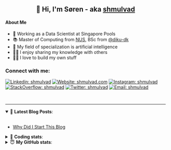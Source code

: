 <h2 align="center">
	👋 Hi, I'm Søren - aka <a href="https://shmulvad.com">shmulvad</a>
</h2>

#### About Me
- 🤖 Working as a Data Scientist at Singapore Pools
- 📚 Master of Computing from [NUS], BSc from [@diku-dk]
- 🧠 My field of specialization is artificial intelligence
- 👨‍🏫 I enjoy sharing my knowledge with others
- 👨‍💻 I love to build my own stuff

### Connect with me:

[![Linkedin: shmulvad](https://img.shields.io/badge/shmulvad-blue?style=flat&logo=Linkedin&logoColor=white)][linkedin]
[![Website: shmulvad.com](https://img.shields.io/badge/shmulvad.com-47CCCC?&style=flat&logo=Google-Chrome&logoColor=white)][website]
[![Instagram: shmulvad](https://img.shields.io/badge/-@shmulvad-purple?style=flat&logo=Instagram&logoColor=white)][instagram]
[![StackOverflow: shmulvad](https://img.shields.io/badge/shmulvad-FE7A16?style=flat&logo=stack-overflow&logoColor=white)][stackOverflow]
[![Twitter: shmulvad](https://img.shields.io/badge/@shmulvad-1ca0f1?style=flat&logo=twitter&logoColor=white)][twitter]
[![Email: shmulvad](https://img.shields.io/badge/shmulvad-D14836?style=flat&logo=gmail&logoColor=white)][mail]

<br />

---

<details open>
 <summary>📕 <b>Latest Blog Posts</b>: </summary>

<br>

<!-- BLOG-POST-LIST:START -->
- [Why Did I Start This Blog](https://shmulvad.com/blog/why-did-start-this-blog)
<!-- BLOG-POST-LIST:END -->

</details>

<!-- --- -->

<details>
 <summary>🤖 <b>Coding stats</b>: </summary>

<br>

NOTE: Doesn't track coding at work or work done in environments such as Jupyter Notebooks.

<!--START_SECTION:waka-->
![Code Time](http://img.shields.io/badge/Code%20Time-2%2C364%20hrs%2037%20mins-blue)

**I'm a Night 🦉** 

```text
🌞 Morning                427 commits         ██░░░░░░░░░░░░░░░░░░░░░░░   09.20 % 
🌆 Daytime                1208 commits        ███████░░░░░░░░░░░░░░░░░░   26.02 % 
🌃 Evening                1902 commits        ██████████░░░░░░░░░░░░░░░   40.97 % 
🌙 Night                  1105 commits        ██████░░░░░░░░░░░░░░░░░░░   23.80 % 
```


📊 **This Week I Spent My Time On** 

```text
💬 Programming Languages: 
Python                   7 hrs 46 mins       ██████████████████░░░░░░░   70.04 % 
Other                    1 hr 51 mins        ████░░░░░░░░░░░░░░░░░░░░░   16.72 % 
YAML                     20 mins             █░░░░░░░░░░░░░░░░░░░░░░░░   03.08 % 
Markdown                 19 mins             █░░░░░░░░░░░░░░░░░░░░░░░░   02.96 % 
Text                     17 mins             █░░░░░░░░░░░░░░░░░░░░░░░░   02.57 % 

🔥 Editors: 
VS Code                  9 hrs 14 mins       █████████████████████░░░░   83.28 % 
Zsh                      1 hr 51 mins        ████░░░░░░░░░░░░░░░░░░░░░   16.72 % 

🐱‍💻 Projects: 
overvaagning-admin       8 hrs 2 mins        ██████████████████░░░░░░░   72.45 % 
km24-core                1 hr 16 mins        ███░░░░░░░░░░░░░░░░░░░░░░   11.54 % 
search_string            1 hr 6 mins         ███░░░░░░░░░░░░░░░░░░░░░░   10.04 % 
company-scrapers         36 mins             █░░░░░░░░░░░░░░░░░░░░░░░░   05.54 % 
km24-core-drf            1 min               ░░░░░░░░░░░░░░░░░░░░░░░░░   00.20 % 
```


 Last Updated on 14/02/2024 18:40:46 UTC
<!--END_SECTION:waka-->

</details>

<!-- --- -->

<details>
 <summary>😇 <b>My GitHub stats</b>: </summary>

<br>

<img align="left" alt="shmulvad's Github Stats" src="https://github-readme-stats.vercel.app/api?username=shmulvad&show_icons=true&hide_border=true" />

</details>



[website]: https://shmulvad.com
[twitter]: https://twitter.com/shmulvad
[linkedin]: https://linkedin.com/in/shmulvad
[instagram]: https://instagram.com/shmulvad
[stackOverflow]: https://stackoverflow.com/users/9248793/shmulvad
[mail]: mailto:shmulvad@gmail.com
[@diku-dk]: https://github.com/diku-dk
[github]: https://github.com/shmulvad
[NUS]: https://www.nus.edu.sg